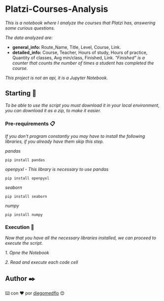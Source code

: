 # Platzi-Courses-Analysis
_This is a notebook where I analyze the courses that Platzi has, answering some curious questions._

_The data analyzed are:_
* **general_info:** Route_Name, Title, Level, Course, Link.
* **detailed_info:** Course, Teacher, Hours of study, Hours of practice, Quantity of classes, Avg min/class, Finished, Link.
_"Finished" is a counter that counts the number of times a student has completed the course._

_This project is not an api, it is a Jupyter Notebook._

## Starting 🚀
_To be able to use the script you must download it in your local environment, you can download it as a zip, to make it easier._

### Pre-requirements 📋
_If you don't program constantly you may have to install the following libraries, if you already have them skip this step._

_pandas_
```
pip install pandas
```
_openpyxl - This library is necessary to use pandas_
```
pip install openpyxl
```
_seaborn_
```
pip install seaborn
```
_numpy_
```
pip install numpy
```


### Execution 🔧
_Now that you have all the necessary libraries installed, we can proceed to execute the script._

_1. Opne the Notebook_

_2. Read and execute each code cell_

## Author ✒️

⌨️ con ❤️ por [diegomedflo](https://github.com/diegomedflo) 😊
